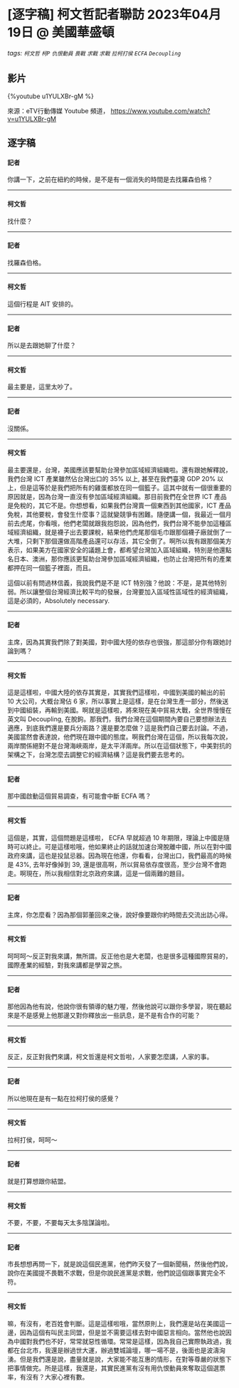 # [逐字稿] 柯文哲記者聯訪 2023年04月19日 @ 美國華盛頓

###### tags: `柯文哲` `柯P` `仇恨動員` `畏戰` `求戰` `求戰` `拉柯打侯` `ECFA` `Decoupling`

## 影片
{%youtube u1YULXBr-gM %}

來源：eTV行動傳媒 Youtube 頻道， https://www.youtube.com/watch?v=u1YULXBr-gM


## 逐字稿

#### 記者

你講一下，之前在紐約的時候，是不是有一個消失的時間是去找羅森伯格？

---

#### 柯文哲

找什麼？

---

#### 記者

找羅森伯格。

---

#### 柯文哲

這個行程是 AIT 安排的。

---

#### 記者

所以是去跟她聊了什麼？

---

#### 柯文哲

最主要是，這里太吵了。

---

#### 記者

沒關係。

---

#### 柯文哲

最主要還是，台灣，美國應該要幫助台灣參加區域經濟組織啦。還有跟她解釋說，我們台灣 ICT 產業雖然佔台灣出口的 35% 以上, 甚至在我們臺灣 GDP 20% 以上，但是這等於是我們把所有的雞蛋都放在同一個籃子。這其中就有一個很重要的原因就是，因為台灣一直沒有參加區域經濟組織。那目前我們在全世界 ICT 產品是免稅的，其它不是。你想想看，如果我們台灣賣一個東西到其他國家，ICT 產品免稅，其他要稅，會發生什麼事？這就變競爭有困難。隨便講一個，我最近一個月前去虎尾，你看哦，他們老闆就跟我抱怨說，因為他們，我們台灣不能參加這種區域經濟組織，就是襪子出去要課稅，結果他們虎尾那個毛巾跟那個襪子廠就倒了一大堆，只剩下那個還做高階產品還可以存活，其它全倒了。啊所以我有跟那個美方表示，如果美方在國家安全的議題上會，都希望台灣加入區域組織，特別是他還點名日本、澳洲，那你應該更幫助台灣參加區域經濟組織，也防止台灣把所有的產業都押在同一個籃子裡面，而且。

這個以前有問過林信義，我說我們是不是 ICT 特別強？他說：不是，是其他特別弱。所以讓整個台灣經濟比較平均的發展，台灣要加入區域性區域性的經濟組織，這是必須的，Absolutely necessary.

---

#### 記者

主席，因為其實我們除了對美國，對中國大陸的依存也很強，那這部分你有跟她討論到嗎？

---

#### 柯文哲

這是這樣啦，中國大陸的依存其實是，其實我們這樣啦，中國到美國的輸出的前 10 大公司，大概台灣佔 6 家，所以事實上是這樣，是在台灣生產一部分，然後送到中國組裝，再輸到美國。啊就是這樣啦，將來現在美中貿易大戰，全世界慢慢在英文叫 Decoupling, 在脫鉤。那我們，我們台灣在這個期間內要自己要想辦法去適應，到底我們還是要兵分兩路？還是要怎麼做？這是我們自己要去討論。不過，美國當然會表達說，他們現在跟中國的態度。啊我們台灣在這個，所以我每次說，兩岸關係絕對不是台灣海峽兩岸，是太平洋兩岸。所以在這個狀態下，中美對抗的架構之下，台灣怎麼去調整它的經濟結構？這是我們要去思考的。

---

#### 記者

那中國啟動這個貿易調查，有可能會中斷 ECFA 嗎？

---

#### 柯文哲

這個是，其實，這個問題是這樣啦， ECFA 早就超過 10 年期限，理論上中國是隨時可以終止。可是這樣啦哦，他如果終止的話就加速台灣脫離中國，所以在對中國政府來講，這也是投鼠忌器。因為現在他還，你看看，台灣出口，我們最高的時候是 43%, 去年好像掉到 39, 還是很高啊，所以貿易依存度很高，至少台灣不會跑走。啊現在，所以我相信對北京政府來講，這是一個兩難的題目。

---

#### 記者

主席，你怎麼看？因為那個郭董回來之後，說好像要跟你約時間去交流出訪心得。

---

#### 柯文哲

呵呵呵～反正對我來講，無所謂。反正他也是大老闆，也是很多這種國際貿易的，國際產業的經驗，對我來講都是學習之旅。

---

#### 記者

那他因為他有說，他說你很有領導的魅力喔，然後他說可以跟你多學習，現在聽起來是不是感覺上他那邊又對你釋放出一些訊息，是不是有合作的可能？

---

#### 柯文哲

反正，反正對我們來講，柯文哲還是柯文哲啦，人家要怎麼講，人家的事。

---

#### 記者

所以他現在是有一點在拉柯打侯的感覺？

---

#### 柯文哲

拉柯打侯，呵呵～

---

#### 記者

就是打算想跟你結盟。

---

#### 柯文哲

不要，不要，不要每天太多陰謀論啦。

---

#### 記者

市長想想再問一下，就是說這個民進黨，他們昨天發了一個新聞稿，然後他們說，說你在美國提不畏戰不求戰，但是你說民進黨是求戰，他們說這個跟事實完全不符。

---

#### 柯文哲

嘛，有沒有，老百姓會判斷。這是這樣啦哦，當然原則上，我們還是站在美國這一邊，因為這個有叫民主同盟，但是並不需要這樣去對中國惡言相向。當然他也說因為中國對我們也不好，常常就惡性循環。常常是這樣，因為我自己實際執政過，我都在台北市，我還是辦過世大運，辦過雙城論壇，哪一場不是，後面也是波濤洶湧。但是我們還是說，盡量就是說，大家能不能互惠的情形，在對等尊嚴的狀態下把事情做完。所是這樣，我還是，其實民進黨有沒有用仇恨動員來奪取這個選票率，有沒有？大家心裡有數。
